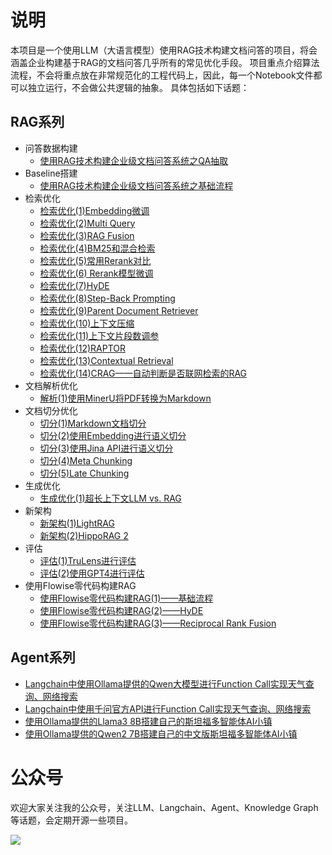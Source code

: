 # 说明

本项目是一个使用LLM（大语言模型）使用RAG技术构建文档问答的项目，将会涵盖企业构建基于RAG的文档问答几乎所有的常见优化手段。
项目重点介绍算法流程，不会将重点放在非常规范化的工程代码上，因此，每一个Notebook文件都可以独立运行，不会做公共逻辑的抽象。
具体包括如下话题：

## RAG系列

- 问答数据构建
  - [使用RAG技术构建企业级文档问答系统之QA抽取](https://mp.weixin.qq.com/s?__biz=MjM5NTQ3NTg4MQ==&mid=2257496784&idx=1&sn=94a1afc05728f0c7d8cf92004125f392&chksm=a58df21692fa7b00104850fe8dfb287acb78f149df77bff7f7d23cc7d18c3998814f08924d8a&token=2031500795&lang=zh_CN#rd)
- Baseline搭建
  - [使用RAG技术构建企业级文档问答系统之基础流程](https://mp.weixin.qq.com/s/P_XWrQtOyE1gwnQ0d1Putg)
- 检索优化
  - [检索优化(1)Embedding微调](https://mp.weixin.qq.com/s/C06SXepnw49GC1UtNvpFcA)
  - [检索优化(2)Multi Query](https://mp.weixin.qq.com/s/NCsxMqkAQEGSLCxDXU_mkA)
  - [检索优化(3)RAG Fusion](https://mp.weixin.qq.com/s/T-qeEkanLs9XX0oOwdL5_g)
  - [检索优化(4)BM25和混合检索](https://mp.weixin.qq.com/s/KFrSqG6mZb0TPgbHlgZ9dA)
  - [检索优化(5)常用Rerank对比](https://mp.weixin.qq.com/s/It50F1OmYOHNOs0KRFJ0Lg)
  - [检索优化(6) Rerank模型微调](https://mp.weixin.qq.com/s/1revSlQsum5uRF9U_OYRTA)
  - [检索优化(7)HyDE](https://mp.weixin.qq.com/s/62UWBMV24RDePcGdYAZW_Q)
  - [检索优化(8)Step-Back Prompting](https://mp.weixin.qq.com/s/DxK9rUeG_4ZMvD2_oopWZg)
  - [检索优化(9)Parent Document Retriever](https://mp.weixin.qq.com/s/hq-9E_vuRhZs7Ex_TcZUbA)
  - [检索优化(10)上下文压缩](https://mp.weixin.qq.com/s/_sRv-xNuy-REWUiV3-_8CA)
  - [检索优化(11)上下文片段数调参](https://mp.weixin.qq.com/s/mEm1fdRW7igNK8bRJ-8heA)
  - [检索优化(12)RAPTOR](https://mp.weixin.qq.com/s/4zHMb2uJrTXEbHpNtz5LHg)
  - [检索优化(13)Contextual Retrieval](https://mp.weixin.qq.com/s/umrgtJ6H2WL0p7HL_gcmkw)
  - [检索优化(14)CRAG——自动判断是否联网检索的RAG](https://mp.weixin.qq.com/s/B7SqodOv0T8YlglFW58prA)
- 文档解析优化
  - [解析(1)使用MinerU将PDF转换为Markdown](https://mp.weixin.qq.com/s/E35jqTA2t_5Sh35AIopvGw)
- 文档切分优化
  - [切分(1)Markdown文档切分](https://mp.weixin.qq.com/s/epIIyv9lQDWDtZZXC4GE1w) 
  - [切分(2)使用Embedding进行语义切分](https://mp.weixin.qq.com/s/saEr5vNLw-gu9xRUwJLqsg)
  - [切分(3)使用Jina API进行语义切分](https://mp.weixin.qq.com/s/4OaOJb2uFHOjIqBLs97y6Q)
  - [切分(4)Meta Chunking](https://mp.weixin.qq.com/s/dEeKdDRvaucCWnj-PR2zfQ)
  - [切分(5)Late Chunking](https://mp.weixin.qq.com/s/PDl84dSd345wU3FUarAz0g)
- 生成优化
  - [生成优化(1)超长上下文LLM vs. RAG](https://mp.weixin.qq.com/s/n0RLhQNcWRPKNBJwaX-a2g)
- 新架构
  - [新架构(1)LightRAG](https://mp.weixin.qq.com/s/TVtCCeHEK-_raP8S05w2Rg)
  - [新架构(2)HippoRAG 2](https://mp.weixin.qq.com/s/dNO8ljAyfSN_iod3fUIKwg)
- 评估
  - [评估(1)TruLens进行评估](https://mp.weixin.qq.com/s/4SNaZT8sC6LOL-K8TkHgMw)
  - [评估(2)使用GPT4进行评估](https://mp.weixin.qq.com/s/332MeDhzAns_t8dvMOgnYQ)
- 使用Flowise零代码构建RAG
  - [使用Flowise零代码构建RAG(1)——基础流程](https://mp.weixin.qq.com/s/BPKwN4feV828aFL7NbgxHw)
  - [使用Flowise零代码构建RAG(2)——HyDE](https://mp.weixin.qq.com/s/zq0Tuk5g_o5Ros1rnY2r5w)
  - [使用Flowise零代码构建RAG(3)——Reciprocal Rank Fusion](https://mp.weixin.qq.com/s/jkmikh9b4okdWbeq1kGoyw)
  
## Agent系列

- [Langchain中使用Ollama提供的Qwen大模型进行Function Call实现天气查询、网络搜索](https://mp.weixin.qq.com/s/1UKb_Iii9-Hhp-EJTjjPpQ)
- [Langchain中使用千问官方API进行Function Call实现天气查询、网络搜索](https://mp.weixin.qq.com/s/tGeX7gX0JPE7x55Po-zQIw)
- [使用Ollama提供的Llama3 8B搭建自己的斯坦福多智能体AI小镇](https://mp.weixin.qq.com/s/L9fJcicD4GlGHS89H6thrg)
- [使用Ollama提供的Qwen2 7B搭建自己的中文版斯坦福多智能体AI小镇](https://mp.weixin.qq.com/s/RHxW_2vP0Y8JS6xsTyRJnA)

# 公众号

欢迎大家关注我的公众号，关注LLM、Langchain、Agent、Knowledge Graph等话题，会定期开源一些项目。

![](assets/qrcode_for_gh_5aecbba21fec_430.jpg)
